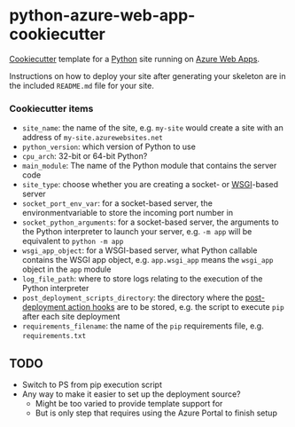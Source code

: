 # python-azure-web-app-cookiecutter

[Cookiecutter](http://cookiecutter.readthedocs.io/) template for a
[Python](https://www.python.org/) site running on
[Azure Web Apps](https://azure.microsoft.com/en-us/services/app-service/web/).

Instructions on how to deploy your site after generating your skeleton
are in the included `README.md` file for your site.

### Cookiecutter items

- `site_name`: the name of the site, e.g. `my-site` would create a
  site with an address of `my-site.azurewebsites.net`
- `python_version`: which version of Python to use
- `cpu_arch`: 32-bit or 64-bit Python?
- `main_module`: The name of the Python module that contains the server code
- `site_type`: choose whether you are creating a socket- or
  [WSGI](https://docs.python.org/3/library/wsgiref.html#module-wsgiref)-based
  server
- `socket_port_env_var`: for a socket-based server, the environmentvariable
  to store the incoming port number in
- `socket_python_arguments`: for a socket-based server, the arguments to the
  Python interpreter to launch your server, e.g. `-m app` will be
  equivalent to `python -m app`
- `wsgi_app_object`: for a WSGI-based server, what Python callable contains
  the WSGI app object, e.g. `app.wsgi_app` means the `wsgi_app`
  object in the `app` module
- `log_file_path`: where to store logs relating to the execution of
  the Python interpreter
- `post_deployment_scripts_directory`: the directory where the
  [post-deployment action hooks](https://github.com/projectkudu/kudu/wiki/Post-Deployment-Action-Hooks)
  are to be stored, e.g. the script to execute `pip` after each site
  deployment
- `requirements_filename`: the name of the `pip` requirements file,
  e.g. `requirements.txt`


## TODO

- Switch to PS from pip execution script
- Any way to make it easier to set up the deployment source?
  + Might be too varied to provide template support for
  + But is only step that requires using the Azure Portal to finish
    setup
